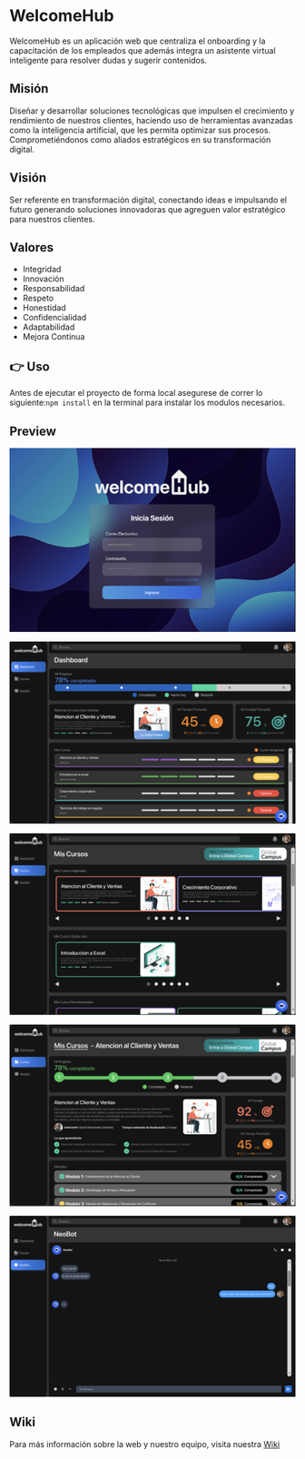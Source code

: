 # WelcomeHub
WelcomeHub es un aplicación web que centraliza el onboarding y la capacitación de los empleados que además integra un asistente virtual inteligente para resolver dudas y sugerir contenidos.

## Misión
Diseñar y desarrollar soluciones tecnológicas que impulsen el crecimiento y rendimiento de nuestros clientes, haciendo uso de herramientas avanzadas como la inteligencia artificial,  que les permita optimizar sus procesos. Comprometiéndonos como aliados estratégicos en su transformación digital.

## Visión
Ser referente en transformación digital, conectando ideas e impulsando el futuro generando soluciones innovadoras que agreguen valor estratégico para nuestros clientes.

## Valores
- Integridad
- Innovación
- Responsabilidad
- Respeto
- Honestidad
- Confidencialidad
- Adaptabilidad
- Mejora Continua

## :point_right: Uso
Antes de ejecutar el proyecto de forma local asegurese de correr lo siguiente:`npm install` en la terminal para instalar los modulos necesarios.

## Preview

![](/repository_assets/Login.png)

![](/repository_assets/Dashboard.png)

![](/repository_assets/Courses.png)

![](/repository_assets/CourseProgress.png)

![](/repository_assets/NeoBot.png)

## Wiki
Para más información sobre la web y nuestro equipo, visita nuestra [Wiki](https://github.com/mykrex/welcomehub/wiki)
